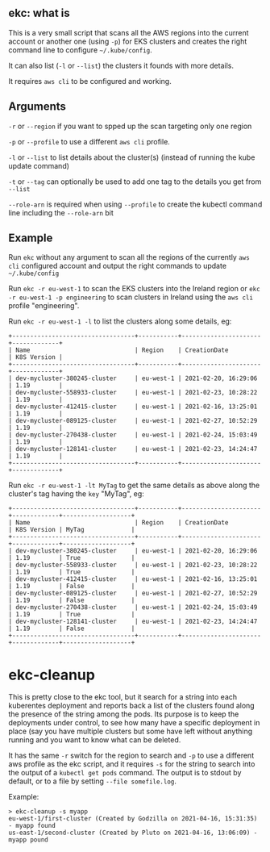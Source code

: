 ## ekc: what is

This is a very small script that scans all the AWS regions into the current account or another one (using `-p`) for EKS clusters and creates the right command line to configure `~/.kube/config`.

It can also list (`-l` or `--list`) the clusters it founds with more details.

It requires `aws cli` to be configured and working.


## Arguments

`-r` or `--region` if you want to spped up the scan targeting only one region

`-p` or `--profile` to use a different `aws cli` profile.

`-l` or `--list` to list details about the cluster(s) (instead of running the kube update command)

`-t` or `--tag` can optionally be used to add one tag to the details you get from `--list`

`--role-arn` is required when using `--profile` to create the kubectl command line including the `--role-arn` bit


## Example

Run `ekc` without any argument to scan all the regions of the currently `aws cli` configured account and output the right commands to update `~/.kube/config`

Run `ekc -r eu-west-1` to scan the EKS clusters into the Ireland region or `ekc -r eu-west-1 -p engineering` to scan clusters in Ireland using the `aws cli` profile "engineering".

Run `ekc -r eu-west-1 -l` to list the clusters along some details, eg:

```
+----------------------------------+-----------+----------------------+-------------+
| Name                             | Region    | CreationDate         | K8S Version |
+----------------------------------+-----------+----------------------+-------------+
| dev-mycluster-380245-cluster     | eu-west-1 | 2021-02-20, 16:29:06 | 1.19        |
| dev-mycluster-558933-cluster     | eu-west-1 | 2021-02-23, 10:28:22 | 1.19        |
| dev-mycluster-412415-cluster     | eu-west-1 | 2021-02-16, 13:25:01 | 1.19        |
| dev-mycluster-089125-cluster     | eu-west-1 | 2021-02-27, 10:52:29 | 1.19        |
| dev-mycluster-270438-cluster     | eu-west-1 | 2021-02-24, 15:03:49 | 1.19        |
| dev-mycluster-128141-cluster     | eu-west-1 | 2021-02-23, 14:24:47 | 1.19        |
+----------------------------------+-----------+----------------------+-------------+
```

Run `ekc -r eu-west-1 -lt MyTag` to get the same details as above along the cluster's tag having the `key` "MyTag", eg:

```
+----------------------------------+-----------+----------------------+-------------+-------------------+
| Name                             | Region    | CreationDate         | K8S Version | MyTag             |
+----------------------------------+-----------+----------------------+-------------+-------------------+
| dev-mycluster-380245-cluster     | eu-west-1 | 2021-02-20, 16:29:06 | 1.19        | True              |
| dev-mycluster-558933-cluster     | eu-west-1 | 2021-02-23, 10:28:22 | 1.19        | True              |
| dev-mycluster-412415-cluster     | eu-west-1 | 2021-02-16, 13:25:01 | 1.19        | False             |
| dev-mycluster-089125-cluster     | eu-west-1 | 2021-02-27, 10:52:29 | 1.19        | False             |
| dev-mycluster-270438-cluster     | eu-west-1 | 2021-02-24, 15:03:49 | 1.19        | True              |
| dev-mycluster-128141-cluster     | eu-west-1 | 2021-02-23, 14:24:47 | 1.19        | False             |
+----------------------------------+-----------+----------------------+-------------+-------------------+
```


# ekc-cleanup

This is pretty close to the ekc tool, but it search for a string into each kuberentes deployment and reports back a list of the clusters found along the presence of the string among the pods.
Its purpose is to keep the deployments under control, to see how many have a specific deployment in place (say you have multiple clusters but some have left without anything running and you want to know what can be deleted.

It has the same `-r` switch for the region to search and `-p` to use a different aws profile as the ekc script, and it requires `-s` for the string to search into the output of a `kubectl get pods` command. The output is to stdout by default, or to a file by setting `--file somefile.log`.

Example:
```
> ekc-cleanup -s myapp
eu-west-1/first-cluster (Created by Godzilla on 2021-04-16, 15:31:35) - myapp found
us-east-1/second-cluster (Created by Pluto on 2021-04-16, 13:06:09) - myapp pound
```
